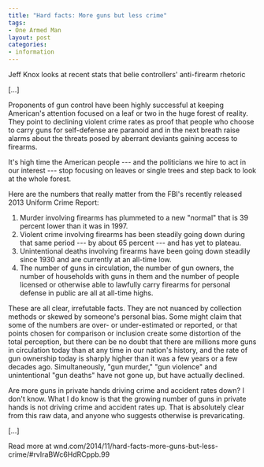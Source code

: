 ```yaml
---
title: "Hard facts: More guns but less crime"
tags:
- One Armed Man
layout: post
categories:
- information
---
```


Jeff Knox looks at recent stats that belie controllers' anti-firearm rhetoric

\[...\]

Proponents of gun control have been highly successful at keeping American's attention focused on a leaf or two in the huge forest of reality. They point to declining violent crime rates as proof that people who choose to carry guns for self-defense are paranoid and in the next breath raise alarms about the threats posed by aberrant deviants gaining access to firearms.

It's high time the American people --- and the politicians we hire to act in our interest --- stop focusing on leaves or single trees and step back to look at the whole forest.

Here are the numbers that really matter from the FBI's recently released 2013 Uniform Crime Report:

1. Murder involving firearms has plummeted to a new "normal" that is 39 percent lower than it was in 1997.
2. Violent crime involving firearms has been steadily going down during that same period --- by about 65 percent --- and has yet to plateau.
3. Unintentional deaths involving firearms have been going down steadily since 1930 and are currently at an all-time low.
4. The number of guns in circulation, the number of gun owners, the number of households with guns in them and the number of people licensed or otherwise able to lawfully carry firearms for personal defense in public are all at all-time highs.

These are all clear, irrefutable facts. They are not nuanced by collection methods or skewed by someone's personal bias. Some might claim that some of the numbers are over- or under-estimated or reported, or that points chosen for comparison or inclusion create some distortion of the total perception, but there can be no doubt that there are millions more guns in circulation today than at any time in our nation's history, and the rate of gun ownership today is sharply higher than it was a few years or a few decades ago. Simultaneously, "gun murder," "gun violence" and unintentional "gun deaths" have not gone up, but have actually declined.

Are more guns in private hands driving crime and accident rates down? I don't know. What I do know is that the growing number of guns in private hands is not driving crime and accident rates up. That is absolutely clear from this raw data, and anyone who suggests otherwise is prevaricating.

\[...\]

Read more at wnd.com/2014/11/hard-facts-more-guns-but-less-crime/#rvIraBWc6HdRCppb.99